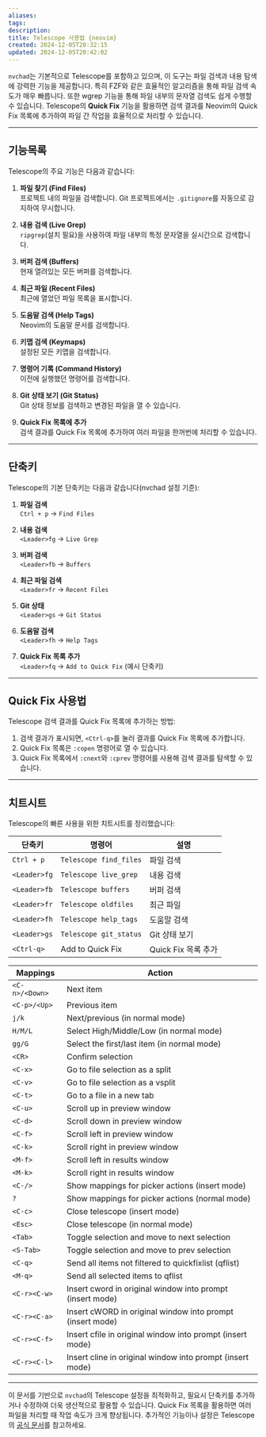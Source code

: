 ```yaml
---
aliases: 
tags: 
description:
title: Telescope 사용법 {neovim}
created: 2024-12-05T20:32:15
updated: 2024-12-05T20:42:02
---
```

`nvchad`는 기본적으로 Telescope를 포함하고 있으며, 이 도구는 파일 검색과 내용 탐색에 강력한 기능을 제공합니다. 특히 FZF와 같은 효율적인 알고리즘을 통해 파일 검색 속도가 매우 빠릅니다. 또한 wgrep 기능을 통해 파일 내부의 문자열 검색도 쉽게 수행할 수 있습니다. Telescope의 **Quick Fix** 기능을 활용하면 검색 결과를 Neovim의 Quick Fix 목록에 추가하여 파일 간 작업을 효율적으로 처리할 수 있습니다.

---

## 기능목록

Telescope의 주요 기능은 다음과 같습니다:

1. **파일 찾기 (Find Files)**  
   프로젝트 내의 파일을 검색합니다. Git 프로젝트에서는 `.gitignore`를 자동으로 감지하여 무시합니다.

2. **내용 검색 (Live Grep)**  
   `ripgrep`(설치 필요)을 사용하여 파일 내부의 특정 문자열을 실시간으로 검색합니다.

3. **버퍼 검색 (Buffers)**  
   현재 열려있는 모든 버퍼를 검색합니다.

4. **최근 파일 (Recent Files)**  
   최근에 열었던 파일 목록을 표시합니다.

5. **도움말 검색 (Help Tags)**  
   Neovim의 도움말 문서를 검색합니다.

6. **키맵 검색 (Keymaps)**  
   설정된 모든 키맵을 검색합니다.

7. **명령어 기록 (Command History)**  
   이전에 실행했던 명령어를 검색합니다.

8. **Git 상태 보기 (Git Status)**  
   Git 상태 정보를 검색하고 변경된 파일을 열 수 있습니다.

9. **Quick Fix 목록에 추가**  
   검색 결과를 Quick Fix 목록에 추가하여 여러 파일을 한꺼번에 처리할 수 있습니다.

---

## 단축키

Telescope의 기본 단축키는 다음과 같습니다(nvchad 설정 기준):

1. **파일 검색**  
   `Ctrl + p` → `Find Files`

2. **내용 검색**  
   `<Leader>fg` → `Live Grep`

3. **버퍼 검색**  
   `<Leader>fb` → `Buffers`

4. **최근 파일 검색**  
   `<Leader>fr` → `Recent Files`

5. **Git 상태**  
   `<Leader>gs` → `Git Status`

6. **도움말 검색**  
   `<Leader>fh` → `Help Tags`

7. **Quick Fix 목록 추가**  
   `<Leader>fq` → `Add to Quick Fix` (예시 단축키)

---

## Quick Fix 사용법

Telescope 검색 결과를 Quick Fix 목록에 추가하는 방법:

1. 검색 결과가 표시되면, `<Ctrl-q>`를 눌러 결과를 Quick Fix 목록에 추가합니다.
2. Quick Fix 목록은 `:copen` 명령어로 열 수 있습니다.
3. Quick Fix 목록에서 `:cnext`와 `:cprev` 명령어를 사용해 검색 결과를 탐색할 수 있습니다.

---

## 치트시트

Telescope의 빠른 사용을 위한 치트시트를 정리했습니다:

| 단축키            | 명령어            | 설명                        |
|------------------|-----------------|---------------------------|
| `Ctrl + p`       | `Telescope find_files` | 파일 검색                 |
| `<Leader>fg`     | `Telescope live_grep`  | 내용 검색                 |
| `<Leader>fb`     | `Telescope buffers`    | 버퍼 검색                 |
| `<Leader>fr`     | `Telescope oldfiles`   | 최근 파일                 |
| `<Leader>fh`     | `Telescope help_tags`  | 도움말 검색               |
| `<Leader>gs`     | `Telescope git_status` | Git 상태 보기             |
| `<Ctrl-q>`       | Add to Quick Fix        | Quick Fix 목록 추가        |

| Mappings       | Action                                                    |
| -------------- | --------------------------------------------------------- |
| `<C-n>/<Down>` | Next item                                                 |
| `<C-p>/<Up>`   | Previous item                                             |
| `j/k`          | Next/previous (in normal mode)                            |
| `H/M/L`        | Select High/Middle/Low (in normal mode)                   |
| `gg/G`         | Select the first/last item (in normal mode)               |
| `<CR>`         | Confirm selection                                         |
| `<C-x>`        | Go to file selection as a split                           |
| `<C-v>`        | Go to file selection as a vsplit                          |
| `<C-t>`        | Go to a file in a new tab                                 |
| `<C-u>`        | Scroll up in preview window                               |
| `<C-d>`        | Scroll down in preview window                             |
| `<C-f>`        | Scroll left in preview window                             |
| `<C-k>`        | Scroll right in preview window                            |
| `<M-f>`        | Scroll left in results window                             |
| `<M-k>`        | Scroll right in results window                            |
| `<C-/>`        | Show mappings for picker actions (insert mode)            |
| `?`            | Show mappings for picker actions (normal mode)            |
| `<C-c>`        | Close telescope (insert mode)                             |
| `<Esc>`        | Close telescope (in normal mode)                          |
| `<Tab>`        | Toggle selection and move to next selection               |
| `<S-Tab>`      | Toggle selection and move to prev selection               |
| `<C-q>`        | Send all items not filtered to quickfixlist (qflist)      |
| `<M-q>`        | Send all selected items to qflist                         |
| `<C-r><C-w>`   | Insert cword in original window into prompt (insert mode) |
| `<C-r><C-a>`   | Insert cWORD in original window into prompt (insert mode) |
| `<C-r><C-f>`   | Insert cfile in original window into prompt (insert mode) |
| `<C-r><C-l>`   | Insert cline in original window into prompt (insert mode) |

---

이 문서를 기반으로 `nvchad`의 Telescope 설정을 최적화하고, 필요시 단축키를 추가하거나 수정하여 더욱 생산적으로 활용할 수 있습니다. Quick Fix 목록을 활용하면 여러 파일을 처리할 때 작업 속도가 크게 향상됩니다. 추가적인 기능이나 설정은 Telescope의 [공식 문서](https://github.com/nvim-telescope/telescope.nvim)를 참고하세요.
